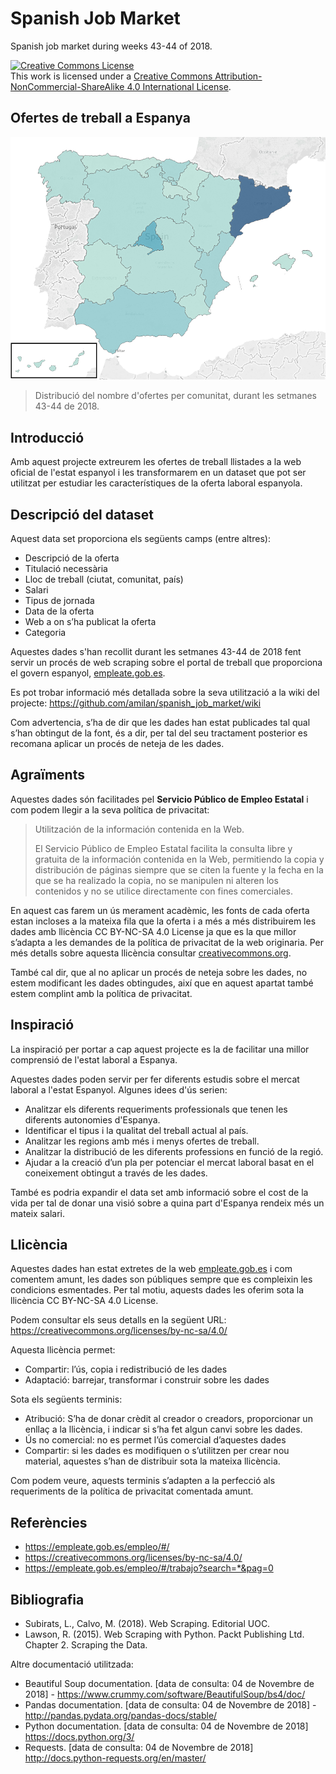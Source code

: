 # Spanish Job Market

Spanish job market during weeks 43-44 of 2018.

<a rel="license" href="http://creativecommons.org/licenses/by-nc-sa/4.0/"><img alt="Creative Commons License" style="border-width:0" src="https://i.creativecommons.org/l/by-nc-sa/4.0/88x31.png" /></a><br />This work is licensed under a <a rel="license" href="http://creativecommons.org/licenses/by-nc-sa/4.0/">Creative Commons Attribution-NonCommercial-ShareAlike 4.0 International License</a>.

## Ofertes de treball a Espanya

![alt text](./images/combined_map.png)
> Distribució del nombre d'ofertes per comunitat, durant les setmanes 43-44 de 2018.

## Introducció

Amb aquest projecte extreurem les ofertes de treball llistades a la web oficial de l'estat espanyol i les transformarem en un dataset que pot ser utilitzat per estudiar les característiques de la oferta laboral espanyola.

## Descripció del dataset

Aquest data set proporciona els següents camps (entre altres):

- Descripció de la oferta
- Titulació necessària
- Lloc de treball (ciutat, comunitat, país)
- Salari
- Tipus de jornada
- Data de la oferta
- Web a on s’ha publicat la oferta
- Categoria

Aquestes dades s'han recollit durant les setmanes 43-44 de 2018 fent servir un procés de web scraping sobre el portal de treball que proporciona el govern espanyol, [empleate.gob.es][1].

Es pot trobar informació més detallada sobre la seva utilització a la wiki del projecte:
https://github.com/amilan/spanish_job_market/wiki

Com advertencia, s’ha de dir que les dades han estat publicades tal qual s’han obtingut de la font, és a dir, per tal del seu tractament posterior es recomana aplicar un procés de neteja de les dades.


## Agraïments

Aquestes dades són facilitades pel __Servicio Público de Empleo Estatal__ i com podem llegir a la seva política de privacitat:

> Utilitzación de la información contenida en la Web.
>
> El Servicio Público de Empleo Estatal facilita la consulta libre y gratuita de la información contenida en la Web, permitiendo la copia y distribución de páginas siempre que se citen la fuente y la fecha en la que se ha realizado la copia, no se manipulen ni alteren los contenidos y no se utilice directamente con fines comerciales.

En aquest cas farem un ús merament acadèmic, les fonts de cada oferta estan incloses a la mateixa fila que la oferta i a més a més distribuirem les dades amb llicència CC BY-NC-SA 4.0 License ja que es la que millor s’adapta a les demandes de la política de privacitat de la web originaria. Per més detalls sobre aquesta llicència consultar [creativecommons.org][2].

També cal dir, que al no aplicar un procés de neteja sobre les dades, no estem modificant les dades obtingudes, així que en aquest apartat també estem complint amb la política de privacitat.

## Inspiració

La inspiració per portar a cap aquest projecte es la de facilitar una millor comprensió de l'estat laboral a Espanya.

Aquestes dades poden servir per fer diferents estudis sobre el mercat laboral a l'estat Espanyol. Algunes idees d'ús serien:

- Analitzar els diferents requeriments professionals que tenen les diferents autonomies d'Espanya.
- Identificar el tipus i la qualitat del treball actual al país.
- Analitzar les regions amb més i menys ofertes de treball.
- Analitzar la distribució de les diferents professions en funció de la regió.
- Ajudar a la creació d’un pla per potenciar el mercat laboral basat en el coneixement obtingut a través de les dades.

També es podria expandir el data set amb informació sobre el cost de la vida per tal de donar una visió sobre a quina part d'Espanya rendeix més un mateix salari.

## Llicència

Aquestes dades han estat extretes de la web [empleate.gob.es][1] i com comentem amunt, les dades son públiques sempre que es compleixin les condicions esmentades. Per tal motiu, aquests dades les oferim sota la llicència CC BY-NC-SA 4.0 License.

Podem consultar els seus detalls en la següent URL: https://creativecommons.org/licenses/by-nc-sa/4.0/

Aquesta llicència permet:

- Compartir: l’ús, copia i redistribució de les dades
- Adaptació: barrejar, transformar i construir sobre les dades

Sota els següents terminis:

- Atribució: S’ha de donar crèdit al creador o creadors, proporcionar un enllaç a la llicència, i indicar si s’ha fet algun canvi sobre les dades.
- Ús no comercial: no es permet l’ús comercial d’aquestes dades
- Compartir: si les dades es modifiquen o s’utilitzen per crear nou material, aquestes s’han de distribuir sota la mateixa llicència.

Com podem veure, aquests terminis s’adapten a la perfecció als requeriments de la política de privacitat comentada amunt.


## Referències

- https://empleate.gob.es/empleo/#/
- https://creativecommons.org/licenses/by-nc-sa/4.0/
- https://empleate.gob.es/empleo/#/trabajo?search=*&pag=0

[1]: https://empleate.gob.es/empleo/#/
[2]: https://creativecommons.org/licenses/by-nc-sa/4.0/

## Bibliografia

- Subirats, L., Calvo, M. (2018). Web Scraping. Editorial UOC.
- Lawson, R. (2015). Web Scraping with Python. Packt Publishing Ltd. Chapter 2. Scraping the Data.

Altre documentació utilitzada:
- Beautiful Soup documentation. [data de consulta: 04 de Novembre de 2018] - <https://www.crummy.com/software/BeautifulSoup/bs4/doc/>
- Pandas documentation. [data de consulta: 04 de Novembre de 2018] - <http://pandas.pydata.org/pandas-docs/stable/>
- Python documentation. [data de consulta: 04 de Novembre de 2018] <https://docs.python.org/3/>
- Requests. [data de consulta: 04 de Novembre de 2018] <http://docs.python-requests.org/en/master/>
